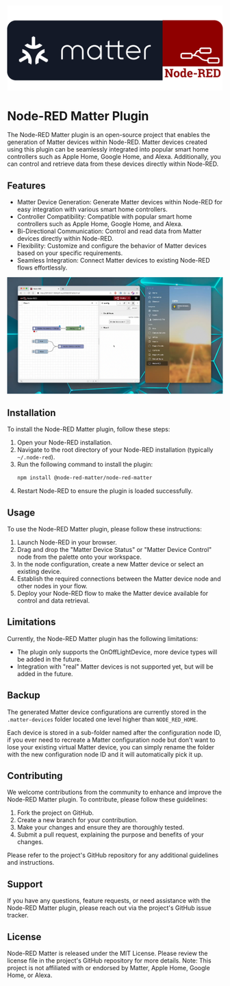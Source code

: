 ![logo](public/logo.svg)

# Node-RED Matter Plugin

The Node-RED Matter plugin is an open-source project that enables the generation of Matter devices within Node-RED.
Matter devices created using this plugin can be seamlessly integrated into popular smart home controllers such as
Apple Home, Google Home, and Alexa. Additionally, you can control and retrieve data from these devices directly within Node-RED.

## Features

- Matter Device Generation: Generate Matter devices within Node-RED for easy integration with various smart home controllers.
- Controller Compatibility: Compatible with popular smart home controllers such as Apple Home, Google Home, and Alexa.
- Bi-Directional Communication: Control and read data from Matter devices directly within Node-RED.
- Flexibility: Customize and configure the behavior of Matter devices based on your specific requirements.
- Seamless Integration: Connect Matter devices to existing Node-RED flows effortlessly.

[![demo](public/demo.png)](public/demo.mp4)

## Installation

To install the Node-RED Matter plugin, follow these steps:

1. Open your Node-RED installation.
2. Navigate to the root directory of your Node-RED installation (typically `~/.node-red`).
3. Run the following command to install the plugin:
   ```bash
   npm install @node-red-matter/node-red-matter
   ```
4. Restart Node-RED to ensure the plugin is loaded successfully.

## Usage

To use the Node-RED Matter plugin, please follow these instructions:

1. Launch Node-RED in your browser.
2. Drag and drop the "Matter Device Status" or "Matter Device Control" node from the palette onto your workspace.
3. In the node configuration, create a new Matter device or select an existing device.
4. Establish the required connections between the Matter device node and other nodes in your flow.
5. Deploy your Node-RED flow to make the Matter device available for control and data retrieval.

## Limitations

Currently, the Node-RED Matter plugin has the following limitations:

- The plugin only supports the OnOffLightDevice, more device types will be added in the future.
- Integration with "real" Matter devices is not supported yet, but will be added in the future.

## Backup

The generated Matter device configurations are currently stored in the `.matter-devices` folder located one level higher than `NODE_RED_HOME`.

Each device is stored in a sub-folder named after the configuration node ID, if you ever need to recreate a Matter configuration node but don't want to
lose your existing virtual Matter device, you can simply rename the folder with the new configuration node ID and it will automatically pick it up.

## Contributing

We welcome contributions from the community to enhance and improve the Node-RED Matter plugin. To contribute, please follow these guidelines:

1. Fork the project on GitHub.
2. Create a new branch for your contribution.
3. Make your changes and ensure they are thoroughly tested.
4. Submit a pull request, explaining the purpose and benefits of your changes.

Please refer to the project's GitHub repository for any additional guidelines and instructions.

## Support

If you have any questions, feature requests, or need assistance with the Node-RED Matter plugin, please reach out via the project's GitHub issue tracker.

## License

Node-RED Matter is released under the MIT License.
Please review the license file in the project's GitHub repository for more details.
Note: This project is not affiliated with or endorsed by Matter, Apple Home, Google Home, or Alexa.

